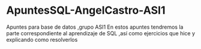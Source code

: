 # ApuntesSQL-AngelCastro-ASI1
Apuntes para base de datos ,grupo ASI1
En estos apuntes tendremos la parte correspondiente al aprendizaje de SQL ,así como ejercicios que hice y explicando como resolverlos
